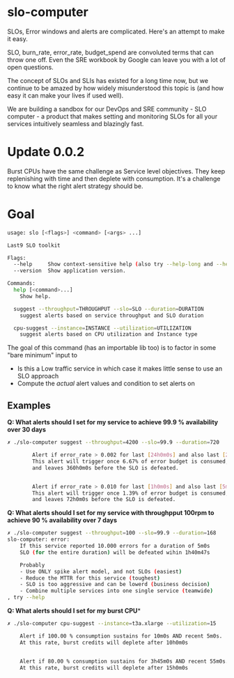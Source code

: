 # slo-computer
SLOs, Error windows and alerts are complicated. Here's an attempt to make it easy.

SLO, burn_rate, error_rate, budget_spend are convoluted terms that can throw one off.
Even the SRE workbook by Google can leave you with a lot of open questions.

The concept of SLOs and SLIs has existed for a long time now, but we continue to be amazed by how widely misunderstood this topic is (and how easy it can make your lives if used well).

We are building a sandbox for our DevOps and SRE community - SLO computer - a product that makes setting and monitoring SLOs for all your services intuitively seamless and blazingly fast. 

# Update 0.0.2

Burst CPUs have the same challenge as Service level objectives. They keep replenishing with time and then deplete with consumption.
It's a challenge to know what the right alert strategy should be.

# Goal

```bash
usage: slo [<flags>] <command> [<args> ...]

Last9 SLO toolkit

Flags:
  --help     Show context-sensitive help (also try --help-long and --help-man).
  --version  Show application version.

Commands:
  help [<command>...]
    Show help.

  suggest --throughput=THROUGHPUT --slo=SLO --duration=DURATION
    suggest alerts based on service throughput and SLO duration

  cpu-suggest --instance=INSTANCE --utilization=UTILIZATION
    suggest alerts based on CPU utilization and Instance type
```

The goal of this command (has an importable lib too) is to factor in some "bare minimum" input to
- Is this a Low traffic service in which case it makes little sense to use an SLO approach
- Compute the *actual* alert values and condition to set alerts on

## Examples

**Q: What alerts should I set for my service to achieve 99.9 % availability over 30 days**
```bash
✗ ./slo-computer suggest --throughput=4200 --slo=99.9 --duration=720

		Alert if error_rate > 0.002 for last [24h0m0s] and also last [2h0m0s]
		This alert will trigger once 6.67% of error budget is consumed,
		and leaves 360h0m0s before the SLO is defeated.


		Alert if error_rate > 0.010 for last [1h0m0s] and also last [5m0s]
		This alert will trigger once 1.39% of error budget is consumed,
		and leaves 72h0m0s before the SLO is defeated.
```

**Q: What alerts should I set for my service with throughpput 100rpm to achieve 90 % availability over 7 days**

```bash
✗ ./slo-computer suggest --throughput=100 --slo=99.9 --duration=168
slo-computer: error:
	If this service reported 10.000 errors for a duration of 5m0s
	SLO (for the entire duration) will be defeated wihin 1h40m47s

	Probably
	- Use ONLY spike alert model, and not SLOs (easiest)
	- Reduce the MTTR for this service (toughest)
	- SLO is too aggressive and can be lowerd (business decision)
	- Combine multiple services into one single service (teamwide)
, try --help
```

**Q: What alerts should I set for my burst CPU***

```bash
✗ ./slo-computer cpu-suggest --instance=t3a.xlarge --utilization=15

	Alert if 100.00 % consumption sustains for 10m0s AND recent 5m0s.
	At this rate, burst credits will deplete after 10h0m0s


	Alert if 80.00 % consumption sustains for 3h45m0s AND recent 55m0s.
	At this rate, burst credits will deplete after 15h0m0s
```

